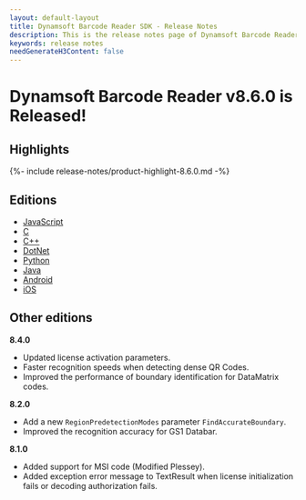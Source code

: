 ```yaml
---
layout: default-layout
title: Dynamsoft Barcode Reader SDK - Release Notes
description: This is the release notes page of Dynamsoft Barcode Reader.
keywords: release notes
needGenerateH3Content: false
---
```


# Dynamsoft Barcode Reader v8.6.0 is Released!

## Highlights

{%- include release-notes/product-highlight-8.6.0.md -%}

## Editions

- [JavaScript](../programming/javascript/release-notes/js-8.md#860-08312021)
- [C](../programming/c/release-notes/c-8.md#86-07152021)
- [C++](../programming/cplusplus/release-notes/cpp-8.md#86-07152021)
- [DotNet](../programming/dotnet/release-notes/dotnet-8.md#86-07152021)
- [Python](../programming/python/release-notes/python-8.md#86-07152021)
- [Java](../programming/java/release-notes/java-8.md#86-07152021)
- [Android](../programming/android/release-notes/android-8.md#86-07152021)
- [iOS](../programming/objectivec-swift/release-notes/ios-8.md#86-07152021)

## Other editions

**8.4.0**

- Updated license activation parameters.
- Faster recognition speeds when detecting dense QR Codes.
- Improved the performance of boundary identification for DataMatrix codes.

**8.2.0**

- Add a new `RegionPredetectionModes` parameter `FindAccurateBoundary`.
- Improved the recognition accuracy for GS1 Databar.

**8.1.0**

- Added support for MSI code (Modified Plessey).
- Added exception error message to TextResult when license initialization fails or decoding authorization fails.
